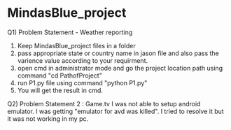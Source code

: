 # MindasBlue_project
Q1) Problem Statement - Weather reporting
 
1. Keep MindasBlue_project files in a folder
2. pass appropriate state or country name in jason file and also pass the varience value according to your requirment.
3. open cmd in administrator mode and go the project location path using command "cd PathofProject"
4. run P1.py file using command "python P1.py"
5. You will get the result in cmd. 

Q2) Problem Statement 2 : Game.tv
I was not able to setup android emulator. I was getting "emulator for avd was killed". I tried to resolve it but it was not working in my pc.
